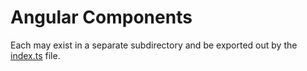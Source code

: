 # Angular Components

Each may exist in a separate subdirectory and be exported out by the [index.ts](./index.ts) file.
